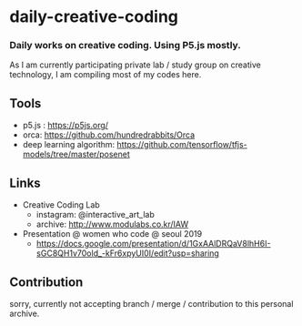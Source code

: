 # daily-creative-coding
### Daily works on creative coding. Using P5.js mostly.

As I am currently participating private lab / study group on creative technology, 
I am compiling most of my codes here. 

## Tools
- p5.js : https://p5js.org/
- orca: https://github.com/hundredrabbits/Orca
- deep learning algorithm: https://github.com/tensorflow/tfjs-models/tree/master/posenet

## Links
- Creative Coding Lab
  - instagram: @interactive_art_lab
  - archive: http://www.modulabs.co.kr/IAW
- Presentation @ women who code @ seoul 2019
  - https://docs.google.com/presentation/d/1GxAAlDRQaV8lhH6I-sGC8QH1v70old_-kFr6xpyUI0I/edit?usp=sharing
 
## Contribution
sorry, currently not accepting branch / merge / contribution to this personal archive. 
